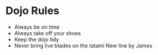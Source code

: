 Dojo Rules
==========
* Always be on time
* Always take off your shoes
* Keep the dojo tidy
* Never bring live blades on the tatami
New line by James
